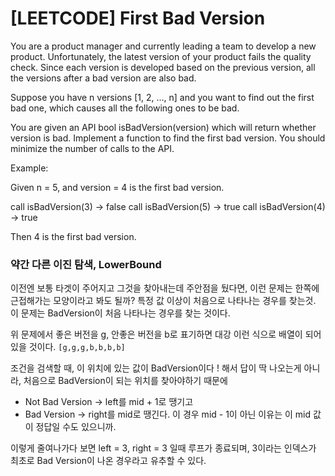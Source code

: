 # [LEETCODE] First Bad Version

You are a product manager and currently leading a team to develop a new product. Unfortunately, the latest version of your product fails the quality check. Since each version is developed based on the previous version, all the versions after a bad version are also bad.

Suppose you have n versions [1, 2, ..., n] and you want to find out the first bad one, which causes all the following ones to be bad.

You are given an API bool isBadVersion(version) which will return whether version is bad. Implement a function to find the first bad version. You should minimize the number of calls to the API.

Example:

Given n = 5, and version = 4 is the first bad version.

call isBadVersion(3) -> false
call isBadVersion(5) -> true
call isBadVersion(4) -> true

Then 4 is the first bad version.

### 약간 다른 이진 탐색, LowerBound

이전엔 보통 타겟이 주어지고 그것을 찾아내는데 주안점을 뒀다면, 이런 문제는 한쪽에 근접해가는 모양이라고 봐도 될까? 특정 값 이상이 처음으로 나타나는 경우를 찾는것. 이 문제는 BadVersion이 처음 나타나는 경우를 찾는 것이다.

위 문제에서 좋은 버전을 g, 안좋은 버전을 b로 표기하면 대강 이런 식으로 배열이 되어 있을 것이다. `[g,g,g,b,b,b,b]`

조건을 검색할 때, 이 위치에 있는 값이 BadVersion이다 ! 해서 답이 딱 나오는게 아니라, 처음으로 BadVersion이 되는 위치를 찾아야하기 때문에

- Not Bad Version -> left를 mid + 1로 땡기고
- Bad Version -> right를 mid로 땡긴다. 이 경우 mid - 1이 아닌 이유는 이 mid 값이 정답일 수도 있으니까.

이렇게 줄여나가다 보면 left = 3, right = 3 일때 루프가 종료되며, 3이라는 인덱스가 최초로 Bad Version이 나온 경우라고 유추할 수 있다.

